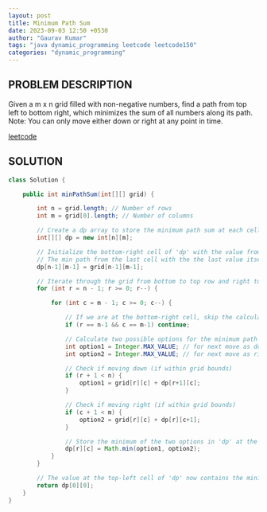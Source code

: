 ```yaml
---
layout: post
title: Minimum Path Sum
date: 2023-09-03 12:50 +0530
author: "Gaurav Kumar"
tags: "java dynamic_programming leetcode leetcode150"
categories: "dynamic_programming"
---
```


## PROBLEM DESCRIPTION

Given a m x n grid filled with non-negative numbers, find a path from top left to bottom right, which minimizes the sum of all numbers along its path.
Note: You can only move either down or right at any point in time.

[leetcode](https://leetcode.com/problems/minimum-path-sum/)

## SOLUTION

```java
class Solution {

    public int minPathSum(int[][] grid) {

        int n = grid.length; // Number of rows
        int m = grid[0].length; // Number of columns

        // Create a dp array to store the minimum path sum at each cell
        int[][] dp = new int[n][m];

        // Initialize the bottom-right cell of 'dp' with the value from the grid
        // The min path from the last cell with the the last value itself
        dp[n-1][m-1] = grid[n-1][m-1];

        // Iterate through the grid from bottom to top row and right to left column
        for (int r = n - 1; r >= 0; r--) {

            for (int c = m - 1; c >= 0; c--) {

                // If we are at the bottom-right cell, skip the calculation
                if (r == n-1 && c == m-1) continue;

                // Calculate two possible options for the minimum path sum at the current cell:
                int option1 = Integer.MAX_VALUE; // for next move as down
                int option2 = Integer.MAX_VALUE; // for next move as right

                // Check if moving down (if within grid bounds)
                if (r + 1 < n) {
                    option1 = grid[r][c] + dp[r+1][c];
                }

                // Check if moving right (if within grid bounds)
                if (c + 1 < m) {
                    option2 = grid[r][c] + dp[r][c+1];
                }

                // Store the minimum of the two options in 'dp' at the current cell
                dp[r][c] = Math.min(option1, option2);
            }
        }

        // The value at the top-left cell of 'dp' now contains the minimum path sum starting from initial position
        return dp[0][0];
    }
}
```
